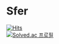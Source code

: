 # Sfer
[![Hits](https://hits.seeyoufarm.com/api/count/incr/badge.svg?url=https%3A%2F%2Fgithub.com%2Fsfer7%2Fhit-counter&count_bg=%23A4A3FB&title_bg=%23FF8DC6&icon=&icon_color=%23E7E7E7&title=hits&edge_flat=false)](https://hits.seeyoufarm.com)
<br>
[![Solved.ac
프로필](http://mazassumnida.wtf/api/generate_badge?boj=ffdfig)](https://solved.ac/ffdfig)
